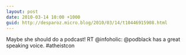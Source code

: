 ```yaml
---
layout: post
date: 2010-03-14 10:00 +1000
guid: http://desparoz.micro.blog/2010/03/14/t10446915908.html
---
```

Maybe she should do a podcast! RT @infoholic: @podblack has a great speaking voice. #atheistcon

